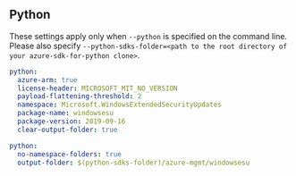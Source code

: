 ## Python

These settings apply only when `--python` is specified on the command line.
Please also specify `--python-sdks-folder=<path to the root directory of your azure-sdk-for-python clone>`.

```yaml $(python)
python:
  azure-arm: true
  license-header: MICROSOFT_MIT_NO_VERSION
  payload-flattening-threshold: 2
  namespace: Microsoft.WindowsExtendedSecurityUpdates
  package-name: windowsesu
  package-version: 2019-09-16
  clear-output-folder: true
```

```yaml $(python)
python:
  no-namespace-folders: true
  output-folder: $(python-sdks-folder)/azure-mgmt/windowsesu
```
